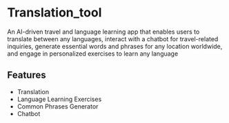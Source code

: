# Translation_tool

An AI-driven travel and language learning app that enables users to translate between any languages, interact with a chatbot for travel-related inquiries, generate essential words and phrases for any location worldwide, and engage in personalized exercises to learn any language

## Features
* Translation
* Language Learning Exercises
* Common Phrases Generator
* Chatbot
